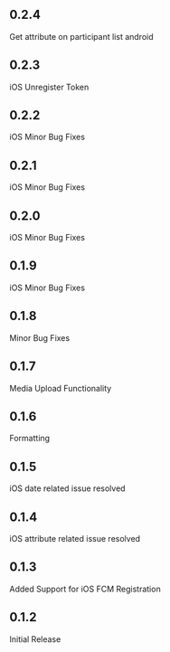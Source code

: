 ## 0.2.4
Get attribute on participant list android

## 0.2.3
iOS Unregister Token

## 0.2.2
iOS Minor Bug Fixes

## 0.2.1
iOS Minor Bug Fixes

## 0.2.0
iOS Minor Bug Fixes

## 0.1.9
iOS Minor Bug Fixes

## 0.1.8
Minor Bug Fixes

## 0.1.7
Media Upload Functionality

## 0.1.6
Formatting

## 0.1.5
iOS date related issue resolved

## 0.1.4
iOS attribute related issue resolved

## 0.1.3
Added Support for iOS FCM Registration

## 0.1.2
Initial Release
